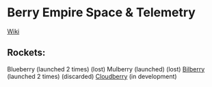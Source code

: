 # Berry Empire Space & Telemetry
<a href="https://micronations.wiki/wiki/Berry_Empire_Space_%26_Telemetry" target="_blank" class="thickbutton thick">Wiki</a>


## Rockets:
Blueberry (launched 2 times) (lost)
Mulberry (launched) (lost)
<a href="/press/8">Bilberry</a> (launched 2 times) (discarded)
<a href="/press/5">Cloudberry</a> (in development)
